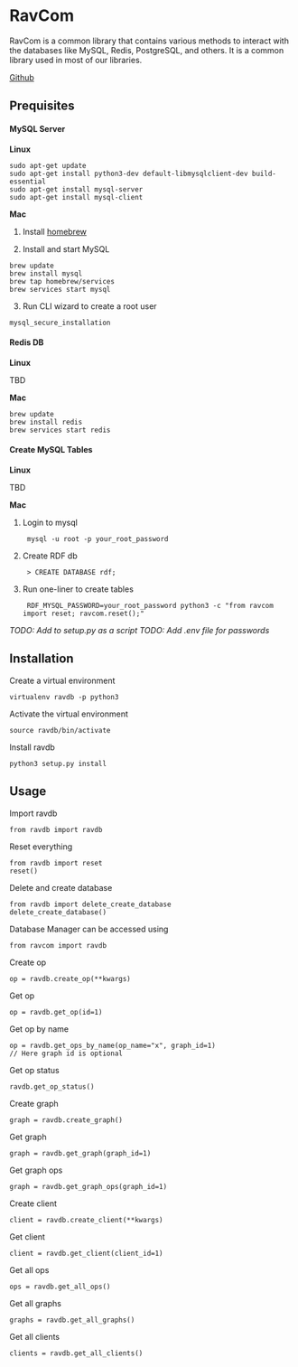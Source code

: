 # RavCom

RavCom is a common library that contains various methods to interact with the databases like MySQL, Redis, PostgreSQL, and others. It is a common library used in most of our libraries.

[Github](https://github.com/ravenprotocol/ravdb.git)

## Prequisites

#### MySQL Server

**Linux**
```
sudo apt-get update
sudo apt-get install python3-dev default-libmysqlclient-dev build-essential
sudo apt-get install mysql-server
sudo apt-get install mysql-client
```

**Mac**

1. Install [homebrew](https://docs.brew.sh/Installation)

2. Install and start MySQL
```
brew update
brew install mysql
brew tap homebrew/services
brew services start mysql
```

3. Run CLI wizard to create a root user
```
mysql_secure_installation
```


#### Redis DB
**Linux**

TBD

**Mac**
```
brew update
brew install redis
brew services start redis
```

#### Create MySQL Tables
**Linux**

TBD

**Mac**

1. Login to mysql

        mysql -u root -p your_root_password

2. Create RDF db

        > CREATE DATABASE rdf;

3. Run one-liner to create tables

        RDF_MYSQL_PASSWORD=your_root_password python3 -c "from ravcom import reset; ravcom.reset();"

*TODO: Add to setup.py as a script*
*TODO: Add .env file for passwords*

## Installation

Create a virtual environment
    
    virtualenv ravdb -p python3
    
Activate the virtual environment
    
    source ravdb/bin/activate
    
Install ravdb

    python3 setup.py install
    
## Usage

Import ravdb

    from ravdb import ravdb
    
Reset everything 

    from ravdb import reset
    reset()
    
Delete and create database

    from ravdb import delete_create_database
    delete_create_database()

Database Manager can be accessed using

    from ravcom import ravdb
    
Create op

    op = ravdb.create_op(**kwargs)
    
Get op

    op = ravdb.get_op(id=1)
    
Get op by name

    op = ravdb.get_ops_by_name(op_name="x", graph_id=1)
    // Here graph id is optional
    
Get op status

    ravdb.get_op_status()

Create graph

    graph = ravdb.create_graph()

Get graph

    graph = ravdb.get_graph(graph_id=1)
    
Get graph ops

    graph = ravdb.get_graph_ops(graph_id=1)

Create client

    client = ravdb.create_client(**kwargs)
    
Get client

    client = ravdb.get_client(client_id=1)
    
Get all ops

    ops = ravdb.get_all_ops()
    
Get all graphs

    graphs = ravdb.get_all_graphs()
    
Get all clients

    clients = ravdb.get_all_clients()
    
